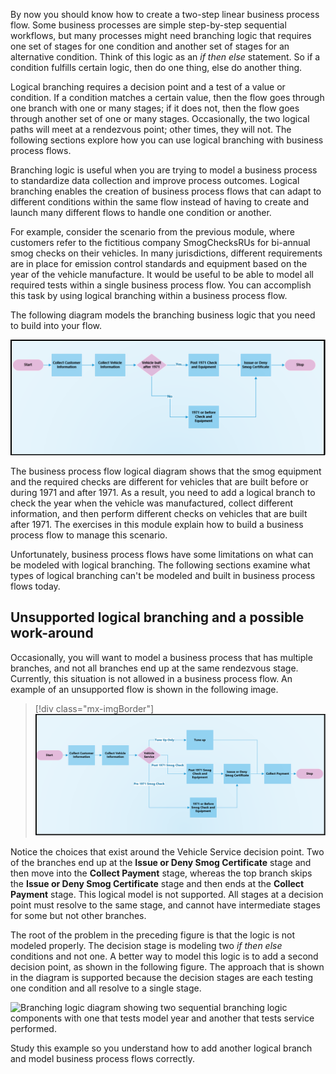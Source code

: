 By now you should know how to create a two-step linear business process flow. Some business processes are
simple step-by-step sequential workflows, but many processes might need branching
logic that requires one set of stages for one condition and another set of
stages for an alternative condition. Think of this logic as an
*if then else* statement. So if a condition fulfills certain logic, then do one thing, else do another thing.

Logical branching requires a decision point
and a test of a value or condition. If a condition matches a certain value,
then the flow goes through one branch with one or many stages; if it does not,
then the flow goes through another set of one or many stages. Occasionally, the two
logical paths will meet at a rendezvous point; other times, they will
not. The following sections explore how you can use logical branching with
business process flows.

Branching logic is useful when you are trying to model a business process
to standardize data collection and improve process outcomes. Logical branching
enables the creation of business process flows that can adapt to different conditions
within the same flow instead of having to create and launch many
different flows to handle one condition or another.

For example, consider the scenario from the previous module, where customers refer to the fictitious
company SmogChecksRUs for bi-annual smog checks on their vehicles. In
many jurisdictions, different requirements are in place for emission
control standards and equipment based on the year of the vehicle
manufacture. It would be useful to be able to model all required
tests within a single business process flow. You
can accomplish this task by using logical branching within a business process
flow.

The following diagram models the branching business logic that you need to
build into your flow.

![Process flow diagram showing a simple if then.](../media/1-process-flow-1.png)

The business process flow logical diagram shows that the smog
equipment and the required checks are different for vehicles that are built before
or during 1971 and after 1971. As a result, you need to add a logical
branch to check the year when the vehicle was manufactured, collect
different information, and then perform different checks on vehicles that are built
after 1971. The exercises in this module explain how to build a business process flow to
manage this scenario.

Unfortunately, business process flows have some limitations on what can
be modeled with logical branching. The following sections examine what types of
logical branching can't be modeled and built in business process flows today.

## Unsupported logical branching and a possible work-around

Occasionally, you will want to model a business process that has multiple
branches, and not all branches end up at the same rendezvous stage. Currently, this situation
is not allowed in a business process flow. An example of an unsupported flow is shown in the following image.

> [!div class="mx-imgBorder"]
> [![Branching logic showing vehicle service for tune-up versus smog with a nested test for cars made in 1971 or before.](../media/2-process-flow-2-bad-branching.png)](../media/2-process-flow-2-bad-branching.png#lightbox)

Notice the choices that exist around the Vehicle Service decision point.
Two of the branches end up at the **Issue or Deny Smog
Certificate** stage and then move into the **Collect Payment** stage, whereas
the top branch skips the **Issue or Deny Smog Certificate** stage and then ends
at the **Collect Payment** stage. This logical model is not supported.
All stages at a decision point must resolve to the same stage, and cannot have
intermediate stages for some but not other branches.

The root of the problem in the preceding figure is that the logic is not modeled properly. The
decision stage is modeling two *if then else* conditions and not
one. A better way to model this logic is to add a second decision point, as
shown in the following figure. The approach that is shown in the diagram is supported because
the decision stages are each testing one condition and all resolve to a single stage.

![Branching logic diagram showing two sequential branching logic components with one that tests model year and
another that tests service performed.](../media/3-process-flow-3-repaired-branching.png)

Study this example so you understand how to add another logical branch and model business process flows correctly.
